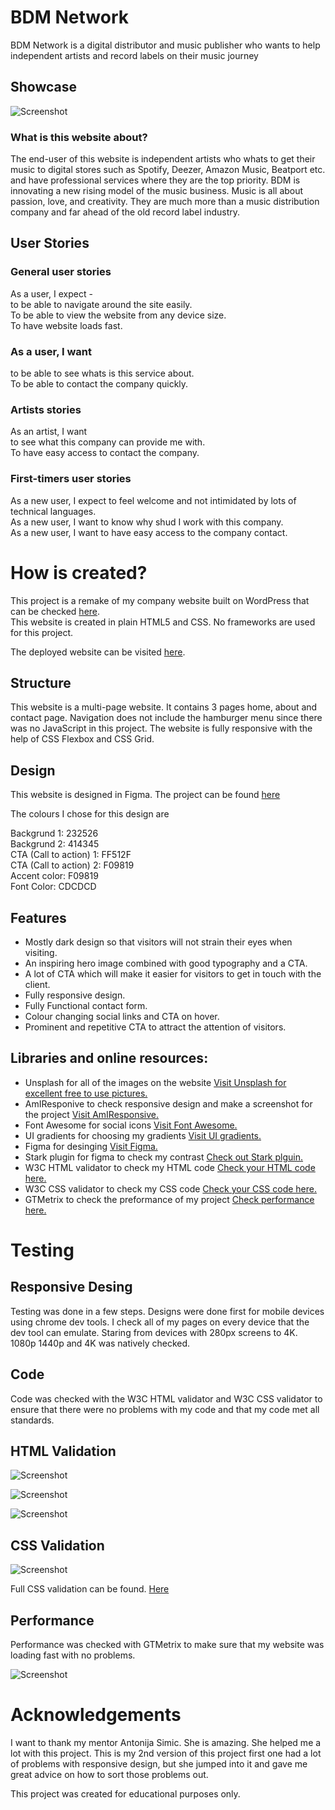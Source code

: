 # BDM Network 

BDM Network is a digital distributor and music publisher who wants to help independent artists and record labels on their music journey

## Showcase

![Screenshot](https://bdm.network/wp-content/uploads/2021/11/amiresponsive.png)

### What is this website about?

The end-user of this website is independent artists who whats to get their music to digital stores such as Spotify, Deezer, Amazon Music, Beatport etc. and have professional services where they are the top priority. BDM is innovating a new rising model of the music business. Music is all about passion, love, and creativity. They are much more than a music distribution company and far ahead of the old record label industry.

## User Stories

### General user stories
As a user, I expect - \
to be able to navigate around the site easily. \
To be able to view the website from any device size. \
To have website loads fast. 

### As a user, I want
to be able to see whats is this service about. \
To be able to contact the company quickly. 

### Artists stories
As an artist, I want \
to see what this company can provide me with. \
To have easy access to contact the company. 

### First-timers user stories
As a new user, I expect to feel welcome and not intimidated by lots of technical languages. \
As a new user, I want to know why shud I work with this company. \
As a new user, I want to have easy access to the company contact. 

# How is created?

This project is a remake of my company website built on WordPress that can be checked [here](https://bdm.network/). \
This website is created in plain HTML5 and CSS. No frameworks are used for this project. 

The deployed website can be visited [here](https://tonnyg95.github.io/ci-projectnew/).

## Structure

This website is a multi-page website. It contains 3 pages home, about and contact page. Navigation does not include the hamburger menu since there was no JavaScript in this project. The website is fully responsive with the help of CSS Flexbox and CSS Grid. 

## Design

This website is designed in Figma. The project can be found [here](https://www.figma.com/file/olr948PP31WCGqXlBKfSOY/BDM-ReDesing-%7C-Home?node-id=0%3A1)

The colours I chose for this design are 

Backgrund 1: 232526 \
Backgrund 2: 414345 \
CTA (Call to action) 1: FF512F \
CTA (Call to action) 2: F09819 \
Accent color: F09819 \
Font Color: CDCDCD 

## Features

* Mostly dark design so that visitors will not strain their eyes when visiting.
* An inspiring hero image combined with good typography and a CTA. 
* A lot of CTA which will make it easier for visitors to get in touch with the client.
* Fully responsive design.
* Fully Functional contact form.
* Colour changing social links and CTA on hover.
* Prominent and repetitive CTA to attract the attention of visitors.

## Libraries and online resources:

* Unsplash for all of the images on the website [Visit Unsplash for excellent free to use pictures.](https://unsplash.com/)
* AmIResponive to check responsive design and make a screenshot for the project [Visit AmIResponsive.](http://ami.responsivedesign.is/)
* Font Awesome for social icons [Visit Font Awesome.](https://fontawesome.com/)
* UI gradients for choosing my gradients [Visit UI gradients.](https://uigradients.com/)
* Figma for desinging [Visit Figma.](https://www.figma.com/)
* Stark plugin for figma to check my contrast [Check out Stark plguin.](https://www.figma.com/community/plugin/732603254453395948/Stark)
* W3C HTML validator to check my HTML code [Check your HTML code here.](https://validator.w3.org/)
* W3C CSS validator to check my CSS code [Check your CSS code here.](https://jigsaw.w3.org/css-validator/)
* GTMetrix to check the preformance of my project [Check performance here.](https://gtmetrix.com/)

# Testing

## Responsive Desing

Testing was done in a few steps. Designs were done first for mobile devices using chrome dev tools. I check all of my pages on every device that the dev tool can emulate. Staring from devices with 280px screens to 4K. 1080p 1440p and 4K was natively checked.

## Code

Code was checked with the W3C HTML validator and W3C CSS validator to ensure that there were no problems with my code and that my code met all standards.

## HTML Validation

![Screenshot](https://bdm.network/wp-content/uploads/2021/11/HTML-Validation-home.png)

![Screenshot](https://bdm.network/wp-content/uploads/2021/11/HTML-Validation-about2.png)

![Screenshot](https://bdm.network/wp-content/uploads/2021/11/HTML-Validation-contact.png)


## CSS Validation 

![Screenshot](https://bdm.network/wp-content/uploads/2021/11/CSS-Validation-Preview.png)

Full CSS validation can be found. [Here](https://drive.google.com/file/d/10y4IewpAc6yYmYOJMw6z65oZ8gQoDTV0/view)

## Performance

Performance was checked with GTMetrix to make sure that my website was loading fast with no problems. 

![Screenshot](https://bdm.network/wp-content/uploads/2021/11/Preformance-Report.png)


# Acknowledgements

I want to thank my mentor Antonija Simic. She is amazing. She helped me a lot with this project. This is my 2nd version of this project first one had a lot of problems with responsive design, but she jumped into it and gave me great advice on how to sort those problems out.

This project was created for educational purposes only.
